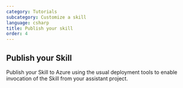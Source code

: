 ```yaml
---
category: Tutorials
subcategory: Customize a skill
language: csharp
title: Publish your skill
order: 4
---
```


## Publish your Skill

Publish your Skill to Azure using the usual deployment tools to enable invocation of the Skill from your assistant project.

